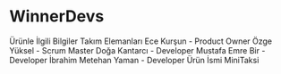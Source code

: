 # WinnerDevs
Ürünle İlgili Bilgiler
Takım Elemanları
Ece Kurşun - Product Owner
Özge Yüksel - Scrum Master
Doğa Kantarcı - Developer
Mustafa Emre Bir - Developer
İbrahim Metehan Yaman - Developer
Ürün İsmi
MiniTaksi
